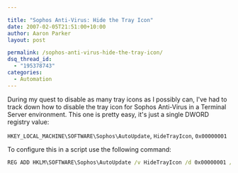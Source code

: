 ```yaml
---

title: "Sophos Anti-Virus: Hide the Tray Icon"
date: 2007-02-05T21:51:00+10:00
author: Aaron Parker
layout: post

permalink: /sophos-anti-virus-hide-the-tray-icon/
dsq_thread_id:
  - "195378743"
categories:
  - Automation
---
```

During my quest to disable as many tray icons as I possibly can, I've had to track down how to disable the tray icon for Sophos Anti-Virus in a Terminal Server environment. This one is pretty easy, it's just a single DWORD registry value:

`HKEY_LOCAL_MACHINE\SOFTWARE\Sophos\AutoUpdate`, `HideTrayIcon`, `0x00000001`

To configure this in a script use the following command:  

```cmd
REG ADD HKLM\SOFTWARE\Sophos\AutoUpdate /v HideTrayIcon /d 0x00000001 /t REG_DWORD /f
```
